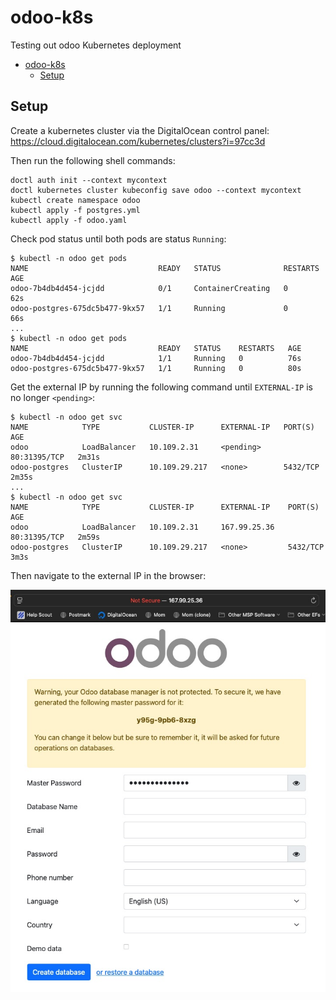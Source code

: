 # odoo-k8s

Testing out odoo Kubernetes deployment

- [odoo-k8s](#odoo-k8s)
  - [Setup](#setup)

## Setup

Create a kubernetes cluster via the DigitalOcean control panel:
https://cloud.digitalocean.com/kubernetes/clusters?i=97cc3d

Then run the following shell commands:

```
doctl auth init --context mycontext
doctl kubernetes cluster kubeconfig save odoo --context mycontext
kubectl create namespace odoo
kubectl apply -f postgres.yml
kubectl apply -f odoo.yaml
```

Check pod status until both pods are status `Running`:

```
$ kubectl -n odoo get pods
NAME                             READY   STATUS              RESTARTS   AGE
odoo-7b4db4d454-jcjdd            0/1     ContainerCreating   0          62s
odoo-postgres-675dc5b477-9kx57   1/1     Running             0          66s
...
$ kubectl -n odoo get pods
NAME                             READY   STATUS    RESTARTS   AGE
odoo-7b4db4d454-jcjdd            1/1     Running   0          76s
odoo-postgres-675dc5b477-9kx57   1/1     Running   0          80s
```

Get the external IP by running the following command until `EXTERNAL-IP` is no longer `<pending>`:

```
$ kubectl -n odoo get svc
NAME            TYPE           CLUSTER-IP      EXTERNAL-IP   PORT(S)        AGE
odoo            LoadBalancer   10.109.2.31     <pending>     80:31395/TCP   2m31s
odoo-postgres   ClusterIP      10.109.29.217   <none>        5432/TCP       2m35s
...
$ kubectl -n odoo get svc
NAME            TYPE           CLUSTER-IP      EXTERNAL-IP    PORT(S)        AGE
odoo            LoadBalancer   10.109.2.31     167.99.25.36   80:31395/TCP   2m59s
odoo-postgres   ClusterIP      10.109.29.217   <none>         5432/TCP       3m3s
```

Then navigate to the external IP in the browser:

![odoo login screen](./odoo-login.jpg)
